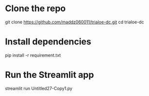 # Clone the repo
git clone https://github.com/maddz060011/trialoe-dc.git
cd trialoe-dc

# Install dependencies
pip install -r requirement.txt

# Run the Streamlit app
streamlit run Untitled27-Copy1.py
